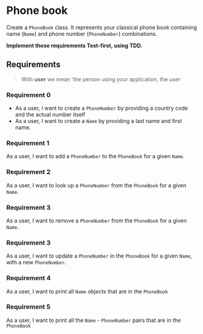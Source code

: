 ﻿# Phone book

Create a `PhoneBook` class.
It represents your classical phone book containing name (`Name`) and phone number (`PhoneNumber`) combinations.

**Implement these requirements Test-first, using TDD.**

## Requirements

> With **user** we mean 'the person using your application, the user

### Requirement 0

- As a user, I want to create a `PhoneNumber` by providing a country code and the actual number itself
- As a user, I want to create a `Name` by providing a last name and first name. 

### Requirement 1

As a user, I want to add a `PhoneNumber` to the `PhoneBook` for a given `Name`.

### Requirement 2

As a user, I want to look up a `PhoneNumber` from the `PhoneBook` for a given `Name`.

### Requirement 3

As a user, I want to remove a `PhoneNumber` from the `PhoneBook` for a given `Name`.

### Requirement 3

As a user, I want to update a `PhoneNumber` in the `PhoneBook` for a given `Name`, with a new `PhoneNumber`.

### Requirement 4

As a user, I want to print all `Name` objects that are in the `PhoneBook` 

### Requirement 5

As a user, I want to print all the `Name` - `PhoneNumber` pairs that are in the `PhoneBook` 